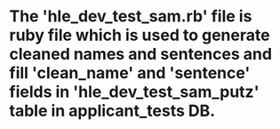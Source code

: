 # The 'hle_dev_test_sam.rb' file is ruby file which is used to generate cleaned names and sentences and fill 'clean_name' and 'sentence' fields in 'hle_dev_test_sam_putz' table in applicant_tests DB.
